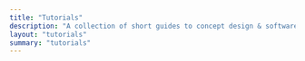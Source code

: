 ```yaml
---
title: "Tutorials"
description: "A collection of short guides to concept design & software design more generally"
layout: "tutorials"
summary: "tutorials"
---
```

